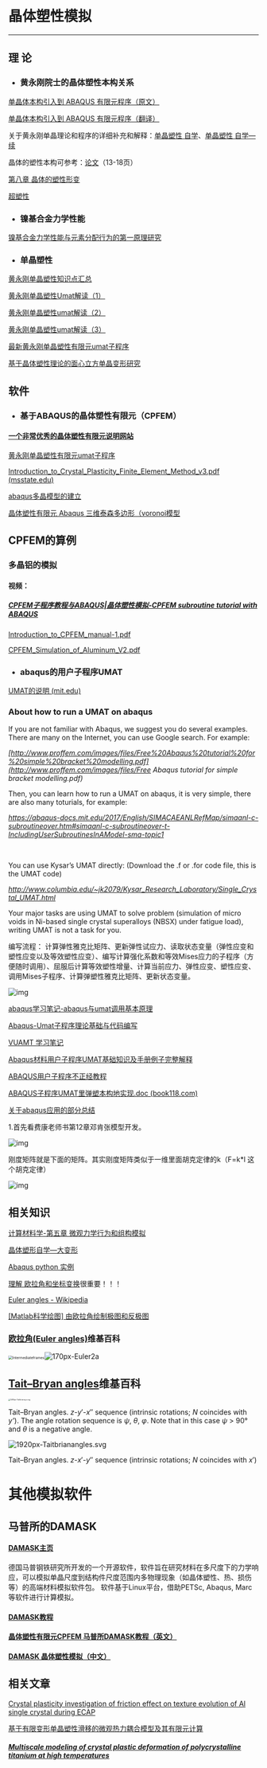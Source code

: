 # 晶体塑性模拟

****

## 理 论

- ### 黄永刚院士的晶体塑性本构关系

[单晶体本构引入到 ABAQUS 有限元程序（原文）](http://www.columbia.edu/~jk2079/fem/umat_documentation.pdf)

[单晶体本构引入到 ABAQUS 有限元程序（翻译）](umat_documentation_huang.pdf)

关于黄永刚单晶理论和程序的详细补充和解释：[单晶塑性 自学](https://blog.csdn.net/Niklas4088/article/details/111942686)、[单晶塑性 自学—续](https://blog.csdn.net/Niklas4088/article/details/112747130?spm=1001.2014.3001.5501)

晶体的塑性本构可参考：[论文](https://wenku.baidu.com/view/9bf355a043323968011c9292.html)（13-18页）



[第八章 晶体的塑性形变](https://www.docin.com/p-1167871.html?docfrom=rrela)

[超塑性](https://blog.csdn.net/plkolili/article/details/78256244?spm=1001.2014.3001.5501)

- ### 镍基合金力学性能

[镍基合金力学性能与元素分配行为的第一原理研究](https://www.researchgate.net/publication/286327581_niejihejinlixuexingnengyuyuansufenpeixingweidediyiyuanliyanjiu_First-principles_study_of_the_mechanical_properties_and_elemental_partitioning_behaviors_in_Ni-based_superalloys)



- ### 单晶塑性

[黄永刚单晶塑性知识点汇总](https://blog.csdn.net/plkolili/article/details/78216097)

[黄永刚单晶塑性Umat解读（1）](https://zhuanlan.zhihu.com/p/410534771)

[黄永刚单晶塑性umat解读（2）](https://zhuanlan.zhihu.com/p/411023116)

[黄永刚单晶塑性umat解读（3）](https://zhuanlan.zhihu.com/p/411379978)

[最新黄永刚单晶塑性有限元umat子程序](https://www.mianfeiwendang.com/doc/4cfbe32af120fa28390b97ccb118da52bd8f438b)

[基于晶体塑性理论的面心立方单晶变形研究](https://www.mianfeiwendang.com/doc/5ed7784148b5e1bc8af6afbe40754a1ee6d5479b)



## 软件



- ### 基于ABAQUS的晶体塑性有限元（CPFEM）

#### [一个非常优秀的晶体塑性有限元说明网站](https://icme.hpc.msstate.edu/mediawiki/index.php/Code:_ABAQUS_CPFEM.html)

[黄永刚单晶塑性有限元umat子程序](http://www.columbia.edu/~jk2079/fem/umatcrystal_mod.f)



[Introduction_to_Crystal_Plasticity_Finite_Element_Method_v3.pdf (msstate.edu)](https://icme.hpc.msstate.edu/mediawiki/images/a/a9/Introduction_to_Crystal_Plasticity_Finite_Element_Method_v3.pdf)

[abaqus多晶模型的建立](https://blog.csdn.net/jieniansui2795/article/details/108017947)

[晶体塑性有限元 Abaqus 三维泰森多边形（voronoi模型](https://blog.csdn.net/weixin_44873868/article/details/105174849)



## CPFEM的算例

### 多晶铝的模拟

#### 视频：

##### [CPFEM子程序教程与ABAQUS|晶体塑性模拟-CPFEM subroutine tutorial with ABAQUS](https://www.bilibili.com/video/BV1p64y1D7e8/?spm_id_from=333.788.recommend_more_video.13) 

[Introduction_to_CPFEM_manual-1.pdf](Introduction_to_CPFEM_manual-1.pdf)

[CPFEM_Simulation_of_Aluminum_V2.pdf](CPFEM_Simulation_of_Aluminum_V2.pdf)





- ### abaqus的用户子程序UMAT

[UMAT的说明 (mit.edu)](https://abaqus-docs.mit.edu/2017/English/SIMACAESUBRefMap/simasub-c-umat.htm#simasub-c-umat)

### About how to run a UMAT on abaqus

If you are not familiar with Abaqus, we suggest you do several examples. There are many on the Internet, you can use Google search. For example: 

*[http://www.proffem.com/images/files/Free%20Abaqus%20tutorial%20for%20simple%20bracket%20modelling.pdf](http://www.proffem.com/images/files/Free Abaqus tutorial for simple bracket modelling.pdf)*

Then, you can learn how to run a UMAT on abaqus, it is very simple, there are also many toturials, for example:

*https://abaqus-docs.mit.edu/2017/English/SIMACAEANLRefMap/simaanl-c-subroutineover.htm#simaanl-c-subroutineover-t-IncludingUserSubroutinesInAModel-sma-topic1*

​                               

You can use Kysar’s UMAT directly: (Download the .f or .for code file, this is the UMAT code)

*http://www.columbia.edu/~jk2079/Kysar_Research_Laboratory/Single_Crystal_UMAT.html*

Your major tasks are using UMAT to solve problem (simulation of micro voids in Ni-based single crystal superalloys (NBSX) under fatigue load), writing UMAT is not a task for you. 



编写流程：
计算弹性雅克比矩阵、更新弹性试应力、读取状态变量（弹性应变和塑性应变以及等效塑性应变）、编写计算强化系数和等效Mises应力的子程序（方便随时调用）、屈服后计算等效塑性增量、计算当前应力、弹性应变、塑性应变、调用Mises子程序、计算弹塑性雅克比矩阵、更新状态变量。

![img](..\..\images\Umat_progressive.webp)

[abaqus学习笔记-abaqus与umat调用基本原理](https://blog.csdn.net/weixin_34260991/article/details/93409617?utm_medium=distribute.pc_relevant.none-task-blog-2~default~baidujs_title~default-0.no_search_link&spm=1001.2101.3001.4242)

[Abaqus-Umat子程序理论基础与代码编写](https://www.bilibili.com/read/cv13541383?from=search)

[VUAMT 学习笔记](https://blog.csdn.net/plkolili/article/details/82594018)

[Abaqus材料用户子程序UMAT基础知识及手册例子完整解释](https://wenku.baidu.com/view/76dd432c561252d380eb6e7e.html?rec_flag=default&fr=Recommend_RelativeRecommend-10119,60321,40155,40251,60308,40355-pc_view_otherlike_new-6d7a5ec52cc58bd63186bd11)



[ABAQUS用户子程序不正经教程](https://www.zhihu.com/column/c_1326181715945893888)

[ABAQUS子程序UMAT里弹塑本构地实现.doc (book118.com)](https://max.book118.com/html/2019/0114/5113110313002001.shtm)

 [关于abaqus应用的部分总结](http://www.mechbbs.com/forum.php?mod=viewthread&tid=11)

1.首先看费康老师书第12章邓肯张模型开发。

![img](https://images2017.cnblogs.com/blog/818900/201711/818900-20171101101433545-1961239582.png)

刚度矩阵就是下面的矩阵。其实刚度矩阵类似于一维里面胡克定律的k（F=k*l 这个胡克定律）

![img](https://images2017.cnblogs.com/blog/818900/201711/818900-20171101101740513-1536073029.png)



## 相关知识

[计算材料学-第五章 微观力学行为和组构模拟](https://wenku.baidu.com/view/29e27a9d48fe04a1b0717fd5360cba1aa9118c71.html)

[晶体塑形自学—大变形](https://blog.csdn.net/Niklas4088/article/details/111770388?spm=1001.2014.3001.5501)

[Abaqus python 实例](https://blog.csdn.net/Niklas4088/article/details/114198784?spm=1001.2014.3001.5501)

[理解 欧拉角和坐标变换](https://blog.csdn.net/zhwzhaowei/article/details/83688266)很重要！！！

[Euler angles - Wikipedia](https://en.wikipedia.org/wiki/Euler_angles#Proper_Euler_angles)

[[Matlab科学绘图] 由欧拉角绘制极图和反极图](https://blog.csdn.net/zhwzhaowei/article/details/88553892?utm_medium=distribute.pc_relevant.none-task-blog-2%7Edefault%7EBlogCommendFromBaidu%7Edefault-7.no_search_link&depth_1-utm_source=distribute.pc_relevant.none-task-blog-2%7Edefault%7EBlogCommendFromBaidu%7Edefault-7.no_search_link)

### [欧拉角(Euler angles)](https://blog.csdn.net/bnrmaster/article/details/47125821)维基百科 



<img src="../../images/Intermediateframes.svg" alt="Intermediateframes" style="zoom:50%;" />![170px-Euler2a](images\Euler2a.gif)



## [Tait–Bryan angles](https://en.wikipedia.org/wiki/Euler_angles#Proper_Euler_angles)维基百科 



<img src="../../images/1280px-Taitbrianzyx.svg.png" alt="1280px-Taitbrianzyx.svg" style="zoom: 25%;" />

Tait–Bryan angles. *z*-*y*′-*x*″ sequence (intrinsic rotations; *N* coincides with *y'*). The angle rotation sequence is *ψ*, *θ*, *φ*. Note that in this case *ψ* > 90° and *θ* is a negative angle.



![1920px-Taitbrianangles.svg](../../images/1920px-Taitbrianangles.svg.png)

Tait–Bryan angles. *z*-*x*′-*y*″ sequence (intrinsic rotations; *N* coincides with *x*′)





# 其他模拟软件

## 马普所的DAMASK

#### [DAMASK主页](https://damask.mpie.de/)

德国马普钢铁研究所开发的一个开源软件，软件旨在研究材料在多尺度下的力学响应，可以模拟单晶尺度到结构件尺度范围内多物理现象（如晶体塑性、热、损伤等）的高端材料模拟软件包。 软件基于Linux平台，借助PETSc, Abaqus, Marc等软件进行计算模拟。

#### [DAMASK教程](https://www.bilibili.com/video/BV1Fb4y1Y7eM/?spm_id_from=333.788.recommend_more_video.-1)

#### [晶体塑性有限元CPFEM 马普所DAMASK教程（英文）](https://www.bilibili.com/video/BV1Xf4y1r7vV/?spm_id_from=333.788.recommend_more_video.-1)

#### [DAMASK 晶体塑性模拟（中文）](https://www.bilibili.com/video/BV1ck4y1y7gS/?spm_id_from=333.788.recommend_more_video.-1)



## 相关文章

[Crystal plasticity investigation of friction effect on texture evolution of Al single crystal during ECAP](https://link.springer.com/content/pdf/10.1007%2Fs10853-010-4674-2.pdf)

[基于有限变形单晶塑性滑移的微观热力耦合模型及其有限元计算](https://www.doc88.com/p-7129937311172.html?r=1)

##### [Multiscale modeling of crystal plastic deformation of polycrystalline titanium at high temperatures](https://www.sciencedirect.com/science/article/abs/pii/S0045782518303244)




